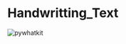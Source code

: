 # Handwritting_Text

![pywhatkit](https://user-images.githubusercontent.com/73696489/132866249-74465d2a-b5b9-4581-aa95-24e46fcfae0c.png)
